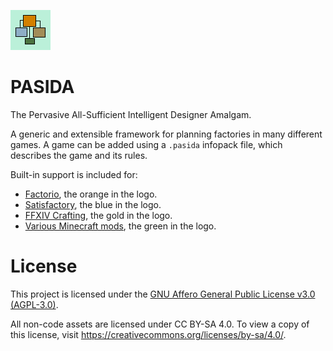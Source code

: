 ![logo](./src/app/logo.png)

PASIDA
======

The Pervasive All-Sufficient Intelligent Designer Amalgam.

A generic and extensible framework for planning factories in many different games.
A game can be added using a `.pasida` infopack file, which describes the game and its rules.

Built-in support is included for:
- [Factorio](https://factorio.com/), the orange in the logo.
- [Satisfactory](https://www.satisfactorygame.com/), the blue in the logo.
- [FFXIV Crafting](https://na.finalfantasyxiv.com/), the gold in the logo.
- [Various Minecraft mods](https://www.minecraft.net/), the green in the logo.


# License
This project is licensed under the [GNU Affero General Public License v3.0 (AGPL-3.0)](./LICENSE.md).

All non-code assets are licensed under CC BY-SA 4.0.
To view a copy of this license, visit https://creativecommons.org/licenses/by-sa/4.0/.
